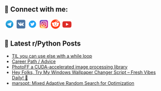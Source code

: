 ## 🔎 Connect with me:
[<img src="https://github.com/bullbesh/bullbesh/blob/main/images/Telegram.png" width="32" height="32" />](https://t.me/bullbesh)
[<img src="https://github.com/bullbesh/bullbesh/blob/main/images/VK.png" width="32" height="32" />](https://vk.com/bullbesh)
[<img src="https://github.com/bullbesh/bullbesh/blob/main/images/Twitter.png" width="32" height="32" />](https://twitter.com/bullbesh1)
[<img src="https://github.com/bullbesh/bullbesh/blob/main/images/Instagram.png" width="32" height="32" />](https://www.instagram.com/bullbesh)
[<img src="https://github.com/bullbesh/bullbesh/blob/main/images/Reddit.png" width="32" height="32" />](https://www.reddit.com/user/bullbesh)
[<img src="https://github.com/bullbesh/bullbesh/blob/main/images/YouTube.png" width="32" height="32" />](https://www.youtube.com/channel/UCtfjRs6uzgq5mfm8S06WTcg)

## 📕 Latest r/Python Posts
<!-- BLOG-POST-LIST:START -->
- [TIL you can use else with a while loop](https://www.reddit.com/r/Python/comments/1j1axht/til_you_can_use_else_with_a_while_loop/)
- [Career Path / Advice](https://www.reddit.com/r/Python/comments/1j1ao45/career_path_advice/)
- [PhotoFF a CUDA-accelerated image processing library](https://www.reddit.com/r/Python/comments/1j13hm4/photoff_a_cudaaccelerated_image_processing_library/)
- [Hey Folks, Try My Windows Wallpaper Changer Script – Fresh Vibes Daily! 🌟](https://www.reddit.com/r/Python/comments/1j0w7us/hey_folks_try_my_windows_wallpaper_changer_script/)
- [marsopt: Mixed Adaptive Random Search for Optimization](https://www.reddit.com/r/Python/comments/1j0vwru/marsopt_mixed_adaptive_random_search_for/)
<!-- BLOG-POST-LIST:END -->
